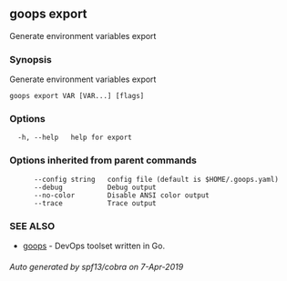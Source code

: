 ## goops export

Generate environment variables export

### Synopsis

Generate environment variables export

```
goops export VAR [VAR...] [flags]
```

### Options

```
  -h, --help   help for export
```

### Options inherited from parent commands

```
      --config string   config file (default is $HOME/.goops.yaml)
      --debug           Debug output
      --no-color        Disable ANSI color output
      --trace           Trace output
```

### SEE ALSO

* [goops](goops.md)	 - DevOps toolset written in Go.

###### Auto generated by spf13/cobra on 7-Apr-2019
